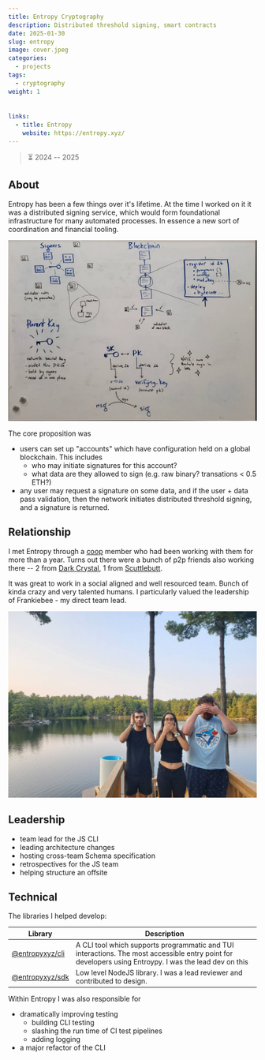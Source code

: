 ```yaml
---
title: Entropy Cryptography
description: Distributed threshold signing, smart contracts
date: 2025-01-30
slug: entropy
image: cover.jpeg
categories:
  - projects
tags:
  - cryptography
weight: 1


links:
  - title: Entropy
    website: https://entropy.xyz/
---
```


> ⏳ 2024 -- 2025 <br />


## About

Entropy has been a few things over it's lifetime. At the time I worked on it it
was a distributed signing service, which would form foundational infrastructure
for many automated processes. In essence a new sort of coordination and
financial tooling.

![A whiteboard diagram I drew mapping Entropy functionality](whiteboard.jpeg)

The core proposition was
- users can set up "accounts" which have configuration held on a global
  blockchain. This includes
    - who may initiate signatures for this account?
    - what data are they allowed to sign (e.g. raw binary? transations < 0.5 ETH?)
- any user may request a signature on some data, and if the user + data pass
  validation, then the network initiates distributed threshold signing, and a
  signature is returned.


## Relationship

I met Entropy through a [coop](/p/protozoa) member who had been working with
them for more than a year. Turns out there were a bunch of p2p friends also
working there -- 2 from [Dark Crystal](/p/dark-crystal), 1 from
[Scuttlebutt](/p/scuttlebutt).

It was great to work in a social aligned and well resourced team. Bunch of kinda
crazy and very talented humans. I particularly valued the leadership of
Frankiebee - my direct team lead.

![From an offsite outside Toronto](offsite.jpeg)


## Leadership

- team lead for the JS CLI
- leading architecture changes
- hosting cross-team Schema specification
- retrospectives for the JS team
- helping structure an offsite


## Technical

The libraries I helped develop:

| Library | Description |
|---|---|
| [@entropyxyz/cli](https://www.npmjs.com/package/@entropyxyz/cli) | A CLI tool which supports programmatic and TUI interactions. The most accessible entry point for developers using Entroypy. I was the lead dev on this |
| [@entropyxyz/sdk](https://www.npmjs.com/package/@entropyxyz/sdk) | Low level NodeJS library. I was a lead reviewer and contributed to design. |

Within Entropy I was also responsible for
- dramatically improving testing
    - building CLI testing
    - slashing the run time of CI test pipelines
    - adding logging
- a major refactor of the CLI


